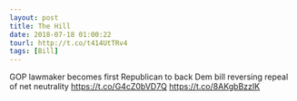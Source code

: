 ```yaml
---
layout: post
title: The Hill
date: 2018-07-18 01:00:22
tourl: http://t.co/t414UtTRv4
tags: [Bill]
---
```

GOP lawmaker becomes first Republican to back Dem bill reversing repeal of net neutrality https://t.co/G4cZ0bVD7Q https://t.co/8AKgbBzzIK